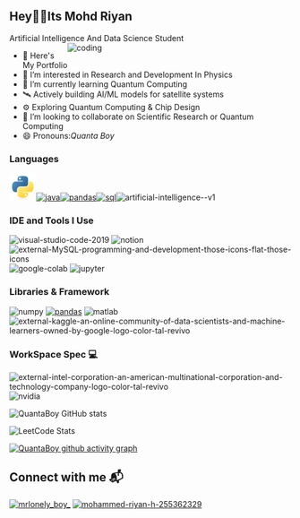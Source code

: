 ## Hey👋🏻Its Mohd Riyan

Artificial Intelligence And Data Science Student
<img align ="right" alt = "coding" width = "400" src = https://github.com/user-attachments/assets/c5b74ff2-2c13-4c2e-8b93-3a1643cc31e8/>
- 🔭 Here's My Portfolio
- 👀 I’m interested in Research and Development In Physics
- 🌱 I’m currently learning Quantum Computing
- 🛰️ Actively building AI/ML models for satellite systems
- ⚙️ Exploring Quantum Computing & Chip Design
- 💞️ I’m looking to collaborate on Scientific Research or Quantum Computing
- 😄 Pronouns:*Quanta Boy*




<h3 align="left">Languages</h3>
<p align="left">
  <a href="https://www.python.org" target="_blank" rel="noreferrer">
    <img src="https://raw.githubusercontent.com/devicons/devicon/master/icons/python/python-original.svg" alt="python" width="48" height="48"/></a><a href="https://www.java.com" target="_blank" rel="noreferrer"><img src="https://img.icons8.com/color/48/java-coffee-cup-logo--v1.png" alt="java" width="48" height="48"/></a><a href="https://pandas.pydata.org/" target="_blank" rel="noreferrer"><img src="https://img.icons8.com/color/48/pandas.png" alt="pandas" width="48" height="48"/></a><a href="https://en.wikipedia.org/wiki/SQL" target="_blank" rel="noreferrer"><img src="https://img.icons8.com/fluency/48/sql.png" alt="sql" width="48" height="48"/></a><img width="48" height="48" src="https://img.icons8.com/fluency/48/artificial-intelligence--v1.png" alt="artificial-intelligence--v1"/>
</p>



### IDE and Tools I Use
<img width="50" height="50" src="https://img.icons8.com/color/50/visual-studio-code-2019.png" alt="visual-studio-code-2019"/>  <img width="48" height="48" src="https://img.icons8.com/doodle/48/notion.png" alt="notion"/>  <img width="48" height="48" src="https://img.icons8.com/external-those-icons-flat-those-icons/48/external-MySQL-programming-and-development-those-icons-flat-those-icons.png" alt="external-MySQL-programming-and-development-those-icons-flat-those-icons"/>  <img width="48" height="48" src="https://img.icons8.com/color/48/google-colab.png" alt="google-colab"/>  <img width="48" height="48" src="https://img.icons8.com/fluency/48/jupyter.png" alt="jupyter"/> 
### Libraries & Framework
<img width="48" height="48" src="https://img.icons8.com/color/48/numpy.png" alt="numpy"/>  <a href="https://pandas.pydata.org/" target="_blank" rel="noreferrer"><img src="https://img.icons8.com/color/48/pandas.png" alt="pandas" width="48" height="48"/></a>  <img width="48" height="48" src="https://img.icons8.com/fluency/48/matlab.png" alt="matlab"/>  <img width="48" height="48" src="https://img.icons8.com/external-tal-revivo-color-tal-revivo/48/external-kaggle-an-online-community-of-data-scientists-and-machine-learners-owned-by-google-logo-color-tal-revivo.png" alt="external-kaggle-an-online-community-of-data-scientists-and-machine-learners-owned-by-google-logo-color-tal-revivo"/>


### WorkSpace Spec 💻

<img width="48" height="48" src="https://img.icons8.com/external-tal-revivo-color-tal-revivo/48/external-intel-corporation-an-american-multinational-corporation-and-technology-company-logo-color-tal-revivo.png" alt="external-intel-corporation-an-american-multinational-corporation-and-technology-company-logo-color-tal-revivo"/>  <img width="50" height="50" src="https://img.icons8.com/color/50/nvidia.png" alt="nvidia"/>


![QuantaBoy GitHub stats](https://github-readme-stats.vercel.app/api?username=quantaboy&theme=dark&show_icons=true&&hide-issues,contribs)


![LeetCode Stats](https://leetcard.jacoblin.cool/QuantaBoy?theme=dark&font=Marcellus&ext=contest)

[![QuantaBoy github activity graph](https://github-readme-activity-graph.vercel.app/graph?username=QuantaBoy&bg_color=000000&color=ffffff&line=51f565&point=ffffff&area=true&hide_border=true)](https://github.com/ashutosh00710/github-readme-activity-graph)

## Connect with me 📬
<a href="https://instagram.com/mrlonely_boy_" target="blank"><img align="center" src="https://raw.githubusercontent.com/rahuldkjain/github-profile-readme-generator/master/src/images/icons/Social/instagram.svg" alt="mrlonely_boy_" height="50" width="50" /></a>  <a href="https://linkedin.com/in/mohammed-riyan-h-255362329" target="blank"><img align="center" src="https://raw.githubusercontent.com/rahuldkjain/github-profile-readme-generator/master/src/images/icons/Social/linked-in-alt.svg" alt="mohammed-riyan-h-255362329" height="30" width="40" /></a>

